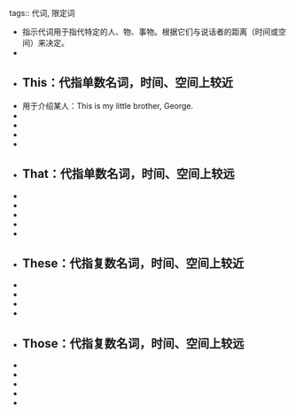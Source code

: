 tags:: 代词, 限定词

- 指示代词用于指代特定的人、物、事物。根据它们与说话者的距离（时间或空间）来决定。
-
- ## This：代指单数名词，时间、空间上较近
- 用于介绍某人：This is my little brother, George.
-
-
-
-
- ## That：代指单数名词，时间、空间上较远
-
-
-
-
-
- ## These：代指复数名词，时间、空间上较近
-
-
-
-
- ## Those：代指复数名词，时间、空间上较远
-
-
-
-
-